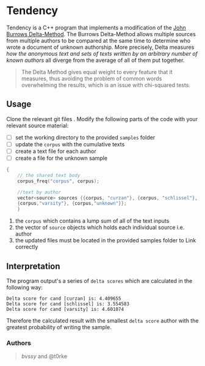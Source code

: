 # Tendency
Tendency is a C++ program that implements a modification of the [John Burrows Delta-Method](https://pdfs.semanticscholar.org/52b3/85e2d0b098a2dadd279cf1787ea0291a7c95.pdf). The Burrows Delta-Method allows multiple sources from multiple authors to be compared at the same time to determine who wrote a document of unknown authorship. More precisely, Delta measures *how the anonymous text and sets of texts written by an arbitrary number of known authors* all diverge from the average of all of them put together. 
> The Delta Method gives equal weight to every feature that it measures, thus avoiding the problem of common words overwhelming the results, which is an issue with chi-squared tests. 

## Usage
Clone the relevant git files .
Modify the following parts of the code with your relevant source material:
- [ ] set the working directory to the provided `samples` folder
- [ ] update the `corpus` with the cumulative texts
- [ ] create a text file for each author
- [ ] create a file for the unknown sample

```c++ 
{
    // the shared text body
    corpus_freq("corpus", corpus);

    //text by author
    vector<source> sources {{corpus, "curzan"}, {corpus, "schlissel"},
    {corpus,"varsity"}, {corpus,"unknown"}};
    }
```
1. the `corpus` which contains a lump sum of all of the text inputs
2. the vector of `source` objects which holds each individual source i.e. author
3. the updated files must be located in the provided samples folder to Link correctly

## Interpretation
The program output's a series of `delta scores` which are calculated in the following way:

```
Delta score for cand [curzan] is: 4.409655
Delta score for cand [schlissel] is: 3.554583
Delta score for cand [varsity] is: 4.601074
```
Therefore the calculated result with the smallest `delta score` author with the greatest  probability of writing the sample.

### Authors
>*bvssy* and @t0rke


